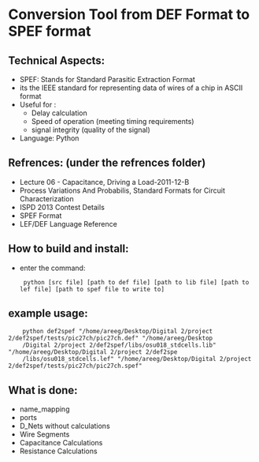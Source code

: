 # Conversion Tool from DEF Format to SPEF format

## Technical Aspects:
 - SPEF: Stands for Standard Parasitic Extraction Format
 - its the IEEE standard for representing data of wires of a chip in ASCII format
 - Useful for :
 	- Delay calculation
	- Speed of operation (meeting timing requirements)
	- signal integrity (quality of the signal) 
 - Language: Python

## Refrences: (under the refrences folder)
 - Lecture 06 - Capacitance, Driving a Load-2011-12-B
 - Process Variations And Probabilis, Standard Formats for Circuit Characterization
 - ISPD 2013 Contest Details
 - SPEF Format
 - LEF/DEF Language Reference

## How to build and install:
 - enter the command:
 		
		python [src file] [path to def file] [path to lib file] [path to lef file] [path to spef file to write to]

## example usage:
		python def2spef "/home/areeg/Desktop/Digital 2/project 2/def2spef/tests/pic27ch/pic27ch.def" "/home/areeg/Desktop
		/Digital 2/project 2/def2spef/libs/osu018_stdcells.lib" "/home/areeg/Desktop/Digital 2/project 2/def2spe
		/libs/osu018_stdcells.lef" "/home/areeg/Desktop/Digital 2/project 2/def2spef/tests/pic27ch/pic27ch.spef"
	
## What is done:
 - name_mapping
 - ports
 - D_Nets without calculations
 - Wire Segments
 - Capacitance Calculations
 - Resistance Calculations
